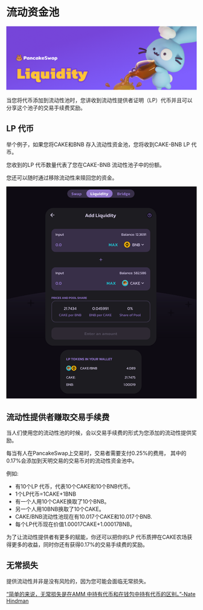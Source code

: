 # 流动资金池

![](../../.gitbook/assets/liquidity-header.png)

当您将代币添加到流动性池时，您讲收到流动性提供者证明（LP）代币并且可以分享这个池子的交易手续费奖励。

## LP 代币

举个例子，如果您将CAKE和BNB 存入流动性资金池，您将收到CAKE-BNB LP 代币。&#x20;

您收到的LP 代币数量代表了您在CAKE-BNB 流动性池子中的份额。

您还可以随时通过移除流动性来赎回您的资金。

![](<../../.gitbook/assets/Screenshot 2021-04-19 at 6.27.22 PM.png>)

## 流动性提供者赚取交易手续费

当人们使用您的流动性池的时候，会以交易手续费的形式为您添加的流动性提供奖励。

每当有人在PancakeSwap上交易时，交易者需要支付0.25%的费用， 其中的0.17%会添加到天明交易的交易币对的流动性资金池中。

例如:

* 有10个LP 代币，代表10个CAKE和10个BNB代币。
* 1个LP代币=1CAKE+1BNB
* 有一个人用10个CAKE换取了10个BNB。
* 另一个人用10BNB换取了10个CAKE。
* CAKE/BNB流动性池现在有10.017个CAKE和10.017个BNB.
* 每个LP代币现在价值1.00017CAKE+1.00017BNB。

为了让流动性提供者有更多的赋能，你还可以把你的LP 代币质押在CAKE农场获得更多的收益，同时你还有获得0.17%的交易手续费的奖励。

## 无常损失

提供流动性并非是没有风险的，因为您可能会面临无常损失。

[“简单的来说，无常损失是在AMM 中持有代币和在钱包中持有代币的区别。”-Nate Hindman](https://blog.bancor.network/beginners-guide-to-getting-rekt-by-impermanent-loss-7c9510cb2f22)



